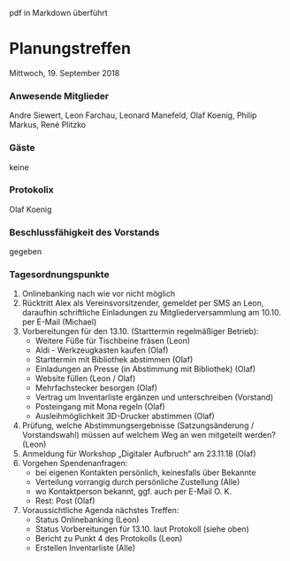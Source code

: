 pdf in Markdown überführt

# **Planungstreffen**
Mittwoch, 19. September 2018

### Anwesende Mitglieder
Andre Siewert, Leon Farchau, Leonard Manefeld, Olaf Koenig, Philip Markus, René Plitzko

### Gäste
keine

### Protokolix
Olaf Koenig

### Beschlussfähigkeit des Vorstands
gegeben

### Tagesordnungspunkte
1. Onlinebanking nach wie vor nicht möglich
1. Rücktritt Alex als Vereinsvorsitzender, gemeldet per SMS an Leon, daraufhin schriftliche Einladungen zu Mitgliederversammlung am 10.10. per E-Mail (Michael)
1. Vorbereitungen für den 13.10. (Starttermin regelmäßiger Betrieb):
	* Weitere Füße für Tischbeine fräsen (Leon)
	* Aldi - Werkzeugkasten kaufen (Olaf)
	* Starttermin mit Bibliothek abstimmen (Olaf)
	* Einladungen an Presse (in Abstimmung mit Bibliothek) (Olaf)
	* Website füllen (Leon / Olaf)
	* Mehrfachstecker besorgen  (Olaf)
	* Vertrag um Inventarliste ergänzen und unterschreiben (Vorstand)
	* Posteingang mit Mona regeln (Olaf)
	* Ausleihmöglichkeit 3D-Drucker abstimmen (Olaf)
1. Prüfung, welche Abstimmungsergebnisse (Satzungsänderung / Vorstandswahl) müssen auf welchem Weg an wen mitgeteilt werden? (Leon)
1. Anmeldung für Workshop „Digitaler Aufbruch“ am 23.11.18 (Olaf)
1. Vorgehen Spendenanfragen:
	* bei eigenen Kontakten persönlich, keinesfalls über Bekannte
	* Verteilung vorrangig durch persönliche Zustellung (Alle)
	* wo Kontaktperson bekannt, ggf. auch per E-Mail O. K.
	* Rest: Post (Olaf)
1. Voraussichtliche Agenda nächstes Treffen:
	* Status Onlinebanking (Leon)
	* Status Vorbereitungen für 13.10. laut Protokoll (siehe oben)
	* Bericht zu Punkt 4 des Protokolls (Leon)
	* Erstellen Inventarliste (Alle)
